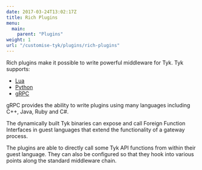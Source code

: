 ```yaml
---
date: 2017-03-24T13:02:17Z
title: Rich Plugins
menu:
  main:
    parent: "Plugins"
weight: 1
url: "/customise-tyk/plugins/rich-plugins"
---
```


Rich plugins make it possible to write powerful middleware for Tyk. Tyk supports: 

*   [Lua][2]
*   [Python][1]
*   [gRPC][3]

gRPC provides the ability to write plugins using many languages including C++, Java, Ruby and C#.

The dynamically built Tyk binaries can expose and call Foreign Function Interfaces in guest languages that extend the functionality of a gateway process.

The plugins are able to directly call some Tyk API functions from within their guest language. They can also be configured so that they hook into various points along the standard middleware chain.

 [1]: /docs/customise-tyk/plugins/rich-plugins/python/
 [2]: /docs/customise-tyk/plugins/rich-plugins/luajit/
 [3]: /docs/customise-tyk/plugins/rich-plugins/grpc/